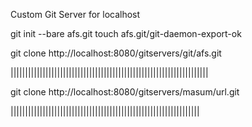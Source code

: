 Custom Git Server for localhost




git init --bare afs.git
touch afs.git/git-daemon-export-ok

git clone http://localhost:8080/gitservers/git/afs.git

||||||||||||||||||||||||||||||||||||||||||||||||||||||||||||||||||||

git clone http://localhost:8080/gitservers/masum/url.git


|||||||||||||||||||||||||||||||||||||||||||||||||||||||||||||||||


